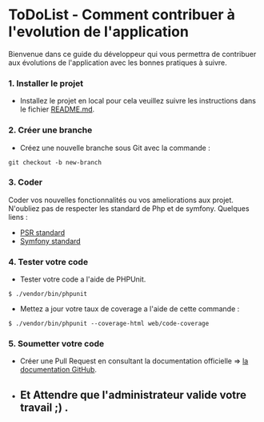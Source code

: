 # ToDoList - Comment contribuer à l'evolution de l'application <br/>

Bienvenue dans ce guide du développeur qui vous permettra de contribuer aux évolutions de l'application avec les bonnes pratiques à suivre.

### 1. Installer le projet

- Installez le projet en local pour cela veuillez suivre les instructions dans le fichier [README.md](README.md).

### 2. Créer une branche

- Créez une nouvelle branche sous Git avec la commande :

```
git checkout -b new-branch
```

### 3. Coder

Coder vos nouvelles fonctionnalités ou vos ameliorations aux projet.
N'oubliez pas de respecter les standard de Php et de symfony.
Quelques liens :

- <a href="https://www.php-fig.org/psr/" target="_blank">PSR standard</a>
- <a href="https://symfony.com/doc/5.4/contributing/code/standards.html" target="_blank">Symfony standard</a>

### 4. Tester votre code

- Tester votre code a l'aide de PHPUnit.

```
$ ./vendor/bin/phpunit
```

- Mettez a jour votre taux de coverage a l'aide de cette commande :

```
$ ./vendor/bin/phpunit --coverage-html web/code-coverage
```

### 5. Soumetter votre code

- Créer une Pull Request en consultant la documentation officielle => [la documentation GitHub](https://docs.github.com/en/github/collaborating-with-pull-requests/proposing-changes-to-your-work-with-pull-requests/about-pull-requests).
- ## Et Attendre que l'administrateur valide votre travail ;) .
